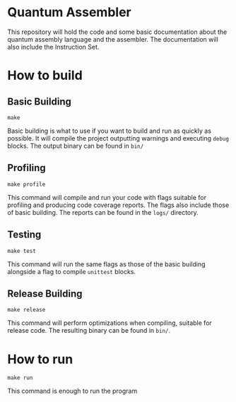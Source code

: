 # Quantum Assembler

This repository will hold the code and some basic documentation about the
quantum assembly language and the assembler. The documentation will also include
the Instruction Set.

# How to build
## Basic Building
```
make
```
Basic building is what to use if you want to build and run as quickly as
possible. It will compile the project outputting warnings and executing `debug`
blocks. The output binary can be found in `bin/`

## Profiling
```
make profile
```
This command will compile and run your code with flags suitable for profiling
and producing code coverage reports. The flags also include those of basic
building. The reports can be found in the `logs/` directory.

## Testing
```
make test
```
This command will run the same flags as those of the basic building alongside
a flag to compile `unittest` blocks.
## Release Building
```
make release
```
This command will perform optimizations when compiling, suitable for release
code. The resulting binary can be found in `bin/`.

# How to run
```
make run
```
This command is enough to run the program
